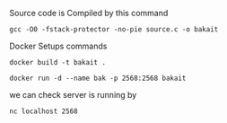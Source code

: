 
Source code is Compiled by this command

```=shell
gcc -O0 -fstack-protector -no-pie source.c -o bakait
```

Docker Setups commands

```=shell
docker build -t bakait .
```

```=shell
docker run -d --name bak -p 2568:2568 bakait
```

we can check server is running by
```=shell
nc localhost 2568
```



